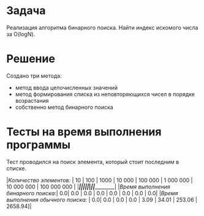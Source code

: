 # Задача

Реализация алгоритма бинарного поиска. Найти индекс искомого числа за O(logN).

# Решение
Создано три метода:
+ метод ввода целочисленных значений
+ метод формирования списка из неповторяющихся чисел в порядке возрастания
+ собственно метод бинарного поиска

# Тесты на время выполнения программы

Тест проводился на поиск элемента, который стоит последним в списке.

|_Количество элементов:_             | 10 | 100 | 1000 | 10 000 | 100 000 | 1 000 000 | 10 000 000 | 100 000 000 |
|____________________________________|____|_____|______|________|_________|___________|____________|_____________|
|_Время выполнения бинарного поиска:_| 0.0| 0.0 | 0.0  | 0.0    | 0.0     | 0.0       | 0.0        | 0.0|
|_Время выполнения обычного поиска:_ | 0.0| 0.0 | 0.0  | 0.0    | 3.09    | 34.01     | 253.06     | 2658.94]|